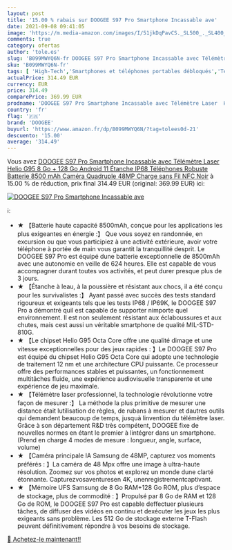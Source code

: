 ```yaml
---
layout: post
title: '15.00 % rabais sur DOOGEE S97 Pro Smartphone Incassable ave'
date: 2021-09-08 09:41:05
image: 'https://m.media-amazon.com/images/I/51jkDqPavCS._SL500_._SL400_.jpg'
comments: true
category: ofertas
author: 'tole.es'
slug: 'B099MWYQ6N-fr DOOGEE S97 Pro Smartphone Incassable avec Télémètre Laser...'
sku: 'B099MWYQ6N-fr'
tags: [ 'High-Tech','Smartphones et téléphones portables débloqués','Téléphones portables et accessoires','doogee', ]
actualPrice: 314.49 EUR
currency: EUR
price: 314.49
comparePrice: 369.99 EUR
prodname: 'DOOGEE S97 Pro Smartphone Incassable avec Télémètre Laser  Helio G95 8 Go + 128 Go  Android 11 Étanche IP68 Téléphones Robuste  Batterie 8500 mAh  Caméra Quadruple 48MP  Charge sans Fil NFC Noir'
country: 'fr'
flag: '🇫🇷'
brand: 'DOOGEE'
buyurl: 'https://www.amazon.fr/dp/B099MWYQ6N/?tag=tolees0d-21'
descuento: '15.00'
average: '314.49'
---
```


Vous avez [DOOGEE S97 Pro Smartphone Incassable avec Télémètre Laser  Helio G95 8 Go + 128 Go  Android 11 Étanche IP68 Téléphones Robuste  Batterie 8500 mAh  Caméra Quadruple 48MP  Charge sans Fil NFC Noir](https://www.amazon.fr/dp/B099MWYQ6N/?tag=tolees0d-21)  à  15.00 % de réduction, prix final  314.49 EUR (original: 369.99 EUR) ici:

[![DOOGEE S97 Pro Smartphone Incassable ave](https://m.media-amazon.com/images/I/51jkDqPavCS._SL500_._SL400_.jpg)](https://www.amazon.fr/dp/B099MWYQ6N/?tag=tolees0d-21)

ℹ️:

- ★ 【Batterie haute capacité 8500mAh, conçue pour les applications les plus exigeantes en énergie :】 Que vous soyez en randonnée, en excursion ou que vous participiez à une activité extérieure, avoir votre téléphone à portée de main vous garantit la tranquillité desprit. Le DOOGEE S97 Pro est équipé dune batterie exceptionnelle de 8500mAh avec une autonomie en veille de 624 heures. Elle est capable de vous accompagner durant toutes vos activités, et peut durer presque plus de 3 jours.
- ★ 【Étanche à leau, à la poussière et résistant aux chocs, il a été conçu pour les survivalistes :】 Ayant passé avec succès des tests standard rigoureux et exigeants tels que les tests IP68 / IP69K, le DOOGEE S97 Pro a démontré quil est capable de supporter nimporte quel environnement. Il est non seulement résistant aux éclaboussures et aux chutes, mais cest aussi un véritable smartphone de qualité MIL-STD-810G.
- ★ 【Le chipset Helio G95 Octa Core offre une qualité dimage et une vitesse exceptionnelles pour des jeux rapides : 】Le DOOGEE S97 Pro est équipé du chipset Helio G95 Octa Core qui adopte une technologie de traitement 12 nm et une architecture CPU puissante. Ce processeur offre des performances stables et puissantes, un fonctionnement multitâches fluide, une expérience audiovisuelle transparente et une expérience de jeu maximale.
- ★ 【Télémètre laser professionnel, la technologie révolutionne votre façon de mesurer :】 La méthode la plus primitive de mesurer une distance était lutilisation de règles, de rubans à mesurer et dautres outils qui demandent beaucoup de temps, jusquà linvention du télémètre laser. Grâce à son département R&D très compétent, DOOGEE fixe de nouvelles normes en étant le premier à lintégrer dans un smartphone. (Prend en charge 4 modes de mesure : longueur, angle, surface, volume)
- ★ 【Caméra principale IA Samsung de 48MP, capturez vos moments préférés : 】La caméra de 48 Mpx offre une image à ultra-haute résolution. Zoomez sur vos photos et explorez un monde dune clarté étonnante. Capturezvosaventuresen 4K, unenregistrementcaptivant.
- ★ 【Mémoire UFS Samsung de 8 Go RAM+128 Go ROM, plus d’espace de stockage, plus de commodité : 】Propulsé par 8 Go de RAM et 128 Go de ROM, le DOOGEE S97 Pro est capable deffectuer plusieurs tâches, de diffuser des vidéos en continu et dexécuter les jeux les plus exigeants sans problème. Les 512 Go de stockage externe T-Flash peuvent définitivement répondre à vos besoins de stockage.

[🛒 Achetez-le maintenant!!](https://www.amazon.fr/dp/B099MWYQ6N/?tag=tolees0d-21)
